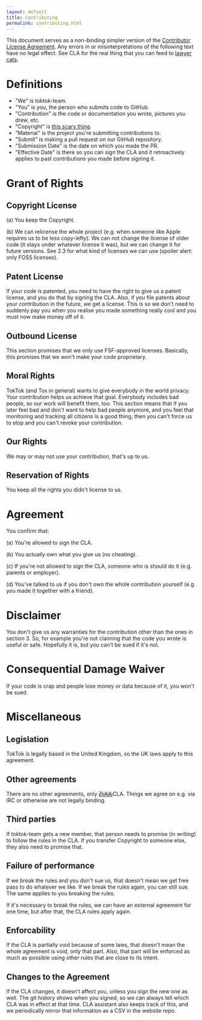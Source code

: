 ```yaml
---
layout: default
title: Contributing
permalink: contributing.html
---
```


This document serves as a non-binding simpler version of the [Contributor
License Agreement](cla.html). Any errors in or misinterpretations of the
following text have no legal effect. See CLA for the real thing that you can
feed to [lawyer cats](static/img/lawyer-cat.jpg).

# Definitions

- "We" is toktok-team.
- "You" is you, the person who submits code to GitHub.
- "Contribution" is the code or documentation you wrote, pictures you drew, etc.
- "Copyright" is [this scary thing](https://en.wikipedia.org/wiki/Copyright).
- "Material" is the project you're submitting contributions to.
- "Submit" is making a pull request on our GitHub repository.
- "Submission Date" is the date on which you made the PR.
- "Effective Date" is there so you can sign the CLA and it retroactively
  applies to past contributions you made before signing it.

# Grant of Rights

## Copyright License

(a) You keep the Copyright.

(b) We can relicense the whole project (e.g. when someone like Apple requires
us to be less copy-lefty). We can not change the license of older code (it
stays under whatever license it was), but we can change it for future
versions. See 2.3 for what kind of licenses we can use (spoiler alert: only
FOSS licenses).

## Patent License

If your code is patented, you need to have the right to give us a patent
license, and you do that by signing the CLA. Also, if you file patents about
your contribution in the future, we get a license. This is so we don't need to
suddenly pay you when you realise you made something really cool and you must
now make money off of it.

## Outbound License

This section promises that we only use FSF-approved licenses. Basically, this
promises that we won't make your code proprietary.

## Moral Rights

TokTok (and Tox in general) wants to give everybody in the world privacy. Your
contribution helps us achieve that goal. Everybody includes bad people, so our
work will benefit them, too. This section means that if you later feel bad and
don't want to help bad people anymore, and you feel that monitoring and
tracking all citizens is a good thing, then you can't force us to stop and you
can't revoke your contribution.

## Our Rights

We may or may not use your contribution, that's up to us.

## Reservation of Rights

You keep all the rights you didn't license to us.

# Agreement

You confirm that:

(a) You're allowed to sign the CLA.

(b) You actually own what you give us (no cheating).

(c) If you're not allowed to sign the CLA, someone who is should do it (e.g.
parents or employer).

(d) You've talked to us if you don't own the whole contribution yourself (e.g.
you made it together with a friend).

# Disclaimer

You don't give us any warranties for the contribution other than the ones in
section 3. So, for example you're not claiming that the code you wrote is
useful or safe. Hopefully it is, but you can't be sued if it's not.

# Consequential Damage Waiver

If your code is crap and people lose money or data because of it, you won't be
sued.

# Miscellaneous

## Legislation

TokTok is legally based in the United Kingdom, so the UK laws apply to this
agreement.

## Other agreements

There are no other agreements, only ~~[ZUUL](static/img/zuul.jpg)~~CLA.  Things we
agree on e.g. via IRC or otherwise are not legally binding.

## Third parties

If toktok-team gets a new member, that person needs to promise (in writing) to
follow the rules in the CLA. If you transfer Copyright to someone else, they
also need to promise that.

## Failure of performance

If we break the rules and you don't sue us, that doesn't mean we get free pass
to do whatever we like. If we break the rules again, you can still sue. The
same applies to you breaking the rules.

If it's necessary to break the rules, we can have an external agreement for
one time, but after that, the CLA rules apply again.

## Enforcability

If the CLA is partially void because of some laws, that doesn't mean the whole
agreement is void, only that part. Also, that part will be enforced as much as
possible using other rules that are close to its intent.

## Changes to the Agreement

If the CLA changes, it doesn't affect you, unless you sign the new one as well.
The git history shows when you signed, so we can always tell which CLA was in
effect at that time. CLA assistant also keeps track of this, and we
periodically mirror that information as a CSV in the website repo.
